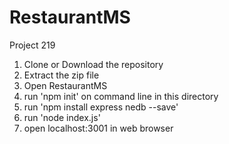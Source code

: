 # RestaurantMS
Project 219
1. Clone or Download the repository
2. Extract the zip file
3. Open RestaurantMS
4. run 'npm init' on command line in this directory
5. run 'npm install express nedb --save'
6. run 'node index.js'
7. open localhost:3001 in web browser
